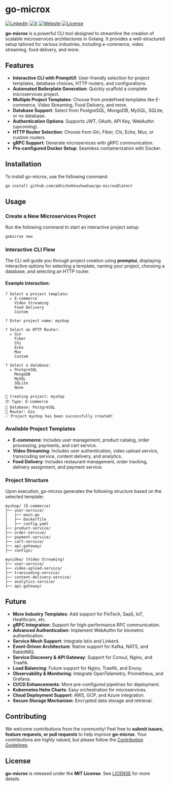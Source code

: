 # go-microx

<a href="https://linkedin.com/in/abhishekkushwahaa">![LinkedIn](https://img.shields.io/badge/LinkedIn-0077B5?style=flat-square&logo=linkedin)</a>
<a href="https://x.com/AbhishekKushwaa">![X](https://img.shields.io/badge/X-000000?style=flat-square&logo=x)</a>
<a href="https://abhishekkushwaha.tech">![Website](https://img.shields.io/badge/Website-FF4500?style=flat-square)</a>
[![License](https://img.shields.io/badge/license-MIT-blue.svg)](LICENSE)

**go-microx** is a powerful CLI tool designed to streamline the creation of scalable microservices architectures in Golang. It provides a well-structured setup tailored for various industries, including e-commerce, video streaming, food delivery, and more.

## Features

- **Interactive CLI with PromptUI**: User-friendly selection for project templates, database choices, HTTP routers, and configurations.
- **Automated Boilerplate Generation**: Quickly scaffold a complete microservices project.
- **Multiple Project Templates**: Choose from predefined templates like E-commerce, Video Streaming, Food Delivery, and more.
- **Database Support**: Select from PostgreSQL, MongoDB, MySQL, SQLite, or no database.
- **Authentication Options**: Supports JWT, OAuth, API Key, WebAuthn (upcoming).
- **HTTP Router Selection**: Choose from Gin, Fiber, Chi, Echo, Mux, or custom routers.
- **gRPC Support**: Generate microservices with gRPC communication.
- **Pre-configured Docker Setup**: Seamless containerization with Docker.

## Installation

To install go-microx, use the following command:

```sh
go install github.com/abhishekkushwahaa/go-microx@latest
```

## Usage

### Create a New Microservices Project

Run the following command to start an interactive project setup:

```sh
gomicrox new
```

### Interactive CLI Flow

The CLI will guide you through project creation using **promptui**, displaying interactive options for selecting a template, naming your project, choosing a database, and selecting an HTTP router.

#### Example Interaction:

```
? Select a project template:
  ▸ E-commerce
    Video Streaming
    Food Delivery
    Custom

? Enter project name: myshop

? Select an HTTP Router:
  ▸ Gin
    Fiber
    Chi
    Echo
    Mux
    Custom

? Select a database:
  ▸ PostgreSQL
    MongoDB
    MySQL
    SQLite
    None

🚀 Creating project: myshop
📦 Type: E-commerce
🫙 Database: PostgreSQL
🔌 Router: Gin
✅ Project myshop has been successfully created!
```

### Available Project Templates

- **E-commerce**: Includes user management, product catalog, order processing, payments, and cart service.
- **Video Streaming**: Includes user authentication, video upload service, transcoding service, content delivery, and analytics.
- **Food Delivery**: Includes restaurant management, order tracking, delivery assignment, and payment service.

### Project Structure

Upon execution, go-microx generates the following structure based on the selected template:

```
myshop/ (E-commerce)
├── user-service/
│   ├── main.go
│   ├── Dockerfile
│   ├── config.yaml
├── product-service/
├── order-service/
├── payment-service/
├── cart-service/
├── api-gateway/
├── configs/
```

```
myvideo/ (Video Streaming)
├── user-service/
├── video-upload-service/
├── transcoding-service/
├── content-delivery-service/
├── analytics-service/
├── api-gateway/
```

## Future

- **More Industry Templates**: Add support for FinTech, SaaS, IoT, Healthcare, etc.
- **gRPC Integration**: Support for high-performance RPC communication.
- **Advanced Authentication**: Implement WebAuthn for biometric authentication.
- **Service Mesh Support**: Integrate Istio and Linkerd.
- **Event-Driven Architecture**: Native support for Kafka, NATS, and RabbitMQ.
- **Service Discovery & API Gateway**: Support for Consul, Nginx, and Traefik.
- **Load Balancing**: Future support for Nginx, Traefik, and Envoy.
- **Observability & Monitoring**: Integrate OpenTelemetry, Prometheus, and Grafana.
- **CI/CD Enhancements**: More pre-configured pipelines for deployment.
- **Kubernetes Helm Charts**: Easy orchestration for microservices.
- **Cloud Deployment Support**: AWS, GCP, and Azure integration.
- **Secure Storage Mechanism**: Encrypted data storage and retrieval.

## Contributing

We welcome contributions from the community! Feel free to **submit issues, feature requests, or pull requests** to help improve **go-microx**. Your contributions are highly valued, but please follow the [Contribution Guidelines](CONTRIBUTING.md).

## License

**go-microx** is released under the **MIT License**. See [LICENSE](LICENSE) for more details.
